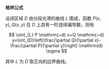 <div style="float: left; width: 64%; padding: 1%;">

**格林公式**

设闭区域 $D$ 由分段光滑的曲线 $L$ 围成，函数 $P(x, y), Q(x, y)$ 在 $D$ 上具有一阶连续偏导数，则有

$$
\oint_{L} P \mathrm{~d} x+Q \mathrm{~d} y=\iint_{D}\left(\frac{\partial Q}{\partial x}-\frac{\partial P}{\partial y}\right) \mathrm{d} \sigma
$$

其中 $L$ 为 $D$ 取正向的边界曲线。

</div>
<div style="float: right; width: 26%; padding: 1%;">

</div>
<div style="clear: both;"></div>
